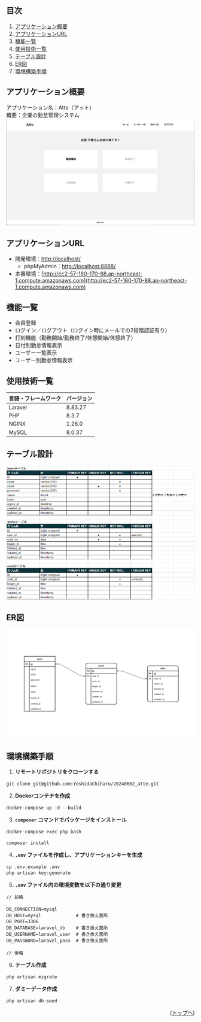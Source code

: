 <div id="top"></div>

## 目次

1. [アプリケーション概要](#アプリケーション概要)
2. [アプリケーションURL](#アプリケーションURL)
3. [機能一覧](#機能一覧)
4. [使用技術一覧](#使用技術一覧)
5. [テーブル設計](#テーブル設計)
6. [ER図](#ER図)
7. [環境構築手順](#環境構築手順)

## アプリケーション概要

アプリケーション名：Atte（アット）<br>
概要：企業の勤怠管理システム<br>
![Atte_top](/Atte_top.png)

## アプリケーションURL

- 開発環境：[http://localhost/](http://localhost/)
    - phpMyAdmin：[http://localhost:8888/](http://localhost:8888/)
- 本番環境：[http://ec2-57-180-170-88.ap-northeast-1.compute.amazonaws.com](http://ec2-57-180-170-88.ap-northeast-1.compute.amazonaws.com)

## 機能一覧

- 会員登録
- ログイン／ログアウト（ログイン時にメールでの2段階認証有り）
- 打刻機能（勤務開始/勤務終了/休憩開始/休憩終了）
- 日付別勤怠情報表示
- ユーザー一覧表示
- ユーザー別勤怠情報表示

## 使用技術一覧

| 言語・フレームワーク  | バージョン |
| --------------------- | ---------- |
| Laravel               | 8.83.27    |
| PHP                   | 8.3.7      |
| NGINX                 | 1.26.0     |
| MySQL                 | 8.0.37     |

## テーブル設計

![Atte_tables](/Atte_tables.png)

## ER図

![er_atte](/er_atte.png)

## 環境構築手順

1. **リモートリポジトリをクローンする**
```
git clone git@github.com:YoshidaChiharu/20240602_atte.git
```
2. **Dockerコンテナを作成**
```
docker-compose up -d --build
```
3. **`composer` コマンドでパッケージをインストール**
```
docker-compose exec php bash
```
```
composer install
```
4. **`.env` ファイルを作成し、アプリケーションキーを生成**
```
cp .env.example .env
php artisan key:generate
```
5. **`.env` ファイル内の環境変数を以下の通り変更**
```
// 前略

DB_CONNECTION=mysql
DB_HOST=mysql             # 書き換え箇所
DB_PORT=3306
DB_DATABASE=laravel_db    # 書き換え箇所
DB_USERNAME=laravel_user  # 書き換え箇所
DB_PASSWORD=laravel_pass  # 書き換え箇所

// 後略
```
6. **テーブル作成**
```
php artisan migrate
```
7. **ダミーデータ作成**
```
php artisan db:seed
```

<p align="right">(<a href="#top">トップへ</a>)</p>
